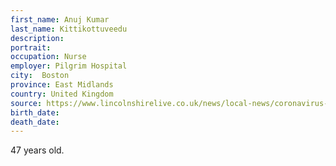 ```yaml
---
first_name: Anuj Kumar
last_name: Kittikottuveedu
description: 
portrait: 
occupation: Nurse
employer: Pilgrim Hospital
city:  Boston
province: East Midlands
country: United Kingdom
source: https://www.lincolnshirelive.co.uk/news/local-news/coronavirus-boston-nurse-funeral-details-4099049
birth_date: 
death_date: 
---
```


47 years old.